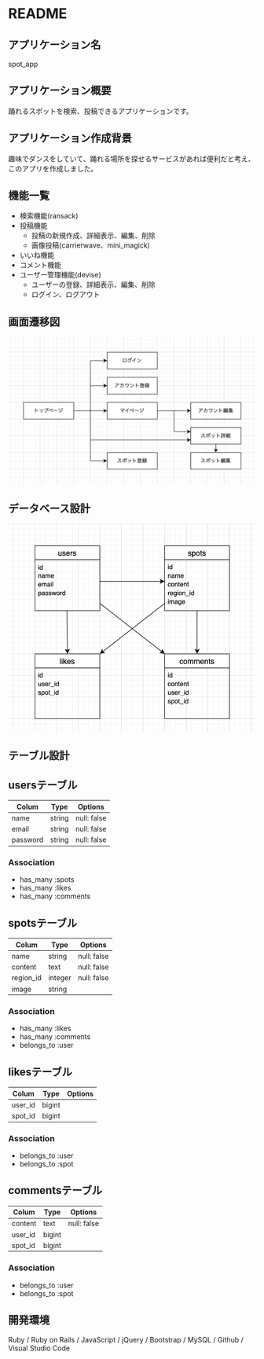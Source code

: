 # README

## アプリケーション名
spot_app

## アプリケーション概要
踊れるスポットを検索、投稿できるアプリケーションです。

## アプリケーション作成背景
趣味でダンスをしていて、踊れる場所を探せるサービスがあれば便利だと考え、このアプリを作成しました。

## 機能一覧
* 検索機能(ransack)
* 投稿機能
  * 投稿の新規作成、詳細表示、編集、削除
  * 画像投稿(carrierwave、mini_magick)
* いいね機能
* コメント機能
* ユーザー管理機能(devise)
  * ユーザーの登録、詳細表示、編集、削除
  * ログイン、ログアウト

## 画面遷移図
![サンプル画像](app/assets/images/st.png)

## データベース設計
![サンプル画像](app/assets/images/er.png)

## テーブル設計

## usersテーブル
| Colum     | Type    | Options     |
| --------- | ------- | ----------- |
| name      | string  | null: false |
| email     | string  | null: false |
| password  | string  | null: false |

### Association
* has_many :spots
* has_many :likes
* has_many :comments

## spotsテーブル
| Colum     | Type    | Options     |
| --------- | ------- | ----------- |
| name      | string  | null: false |
| content   | text    | null: false |
| region_id | integer | null: false |
| image     | string  |             |

### Association
* has_many :likes
* has_many :comments
* belongs_to :user

## likesテーブル
| Colum     | Type    | Options     |
| --------- | ------- | ----------- |
| user_id   | bigint  |             |
| spot_id   | bigint  |             |

### Association
* belongs_to :user
* belongs_to :spot

## commentsテーブル
| Colum     | Type    | Options     |
| --------- | ------- | ----------- |
| content   | text    | null: false |
| user_id   | bigint  |             |
| spot_id   | bigint  |             |

### Association
* belongs_to :user
* belongs_to :spot

## 開発環境
Ruby / Ruby on Rails / JavaScript / jQuery / Bootstrap / MySQL / Github / Visual Studio Code
